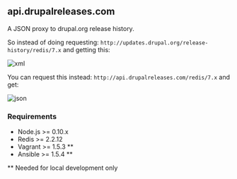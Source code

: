 ## api.drupalreleases.com

A JSON proxy to drupal.org release history.

So instead of doing requesting: `http://updates.drupal.org/release-history/redis/7.x` and getting this:

![xml](https://s3.amazonaws.com/uploads.hipchat.com/34218/233906/uLkPorI7eSnH1wl/Screen%20Shot%202014-05-17%20at%208.58.15%20PM.png)

You can request this instead: `http://api.drupalreleases.com/redis/7.x` and get:

![json](https://s3.amazonaws.com/uploads.hipchat.com/34218/233906/eTUXNTC36onprPN/Screen%20Shot%202014-05-17%20at%208.58.34%20PM.png)

### Requirements

* Node.js >= 0.10.x
* Redis >= 2.2.12
* Vagrant >= 1.5.3 **
* Ansible >= 1.5.4 **

** Needed for local development only
